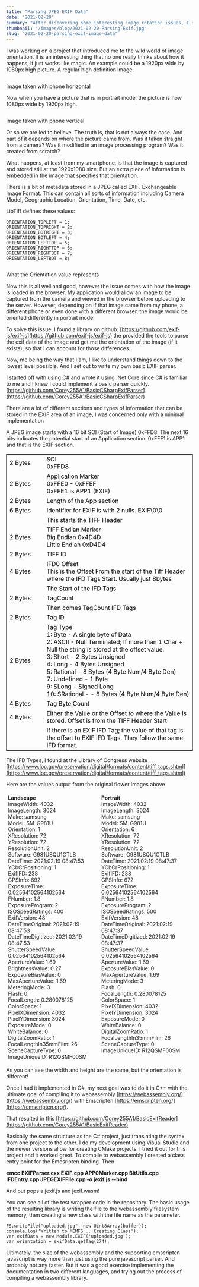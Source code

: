```yaml
---
title: "Parsing JPEG EXIF Data"
date: "2021-02-20"
summary: "After discovering some interesting image rotation issues, I decided to dig a little deeper into the EXIF image header information."
thumbnail: "/images/blog/2021-02-20-Parsing-Exif.jpg"
slug: "2021-02-20-parsing-exif-image-data"
---
```

I was working on a project that introduced me to the wild world of image orientation. It is an interesting thing that no one really thinks about how it happens, it just works like magic.
An example could be a 1920px wide by 1080px high picture. A regular high definition image.

<p class="blog-img center md">
    <img src="/images/blog/flower_landscape_scaled.jpg" alt="">
    <div class="center">Image taken with phone horizontal</div>
</p>

Now when you have a picture that is in portrait mode, the picture is now 1080px wide by 1920px high.

<p class="blog-img center md">
    <img src="/images/blog/flower_portrait_scaled.jpg" alt="">
    <div class="center">Image taken with phone vertical</div>
</p>

Or so we are led to believe. The truth is, that is not always the case. And part of it depends on where the picture came from. Was it taken straight from a camera? Was it modified in an image processing program? Was it created from scratch?

What happens, at least from my smartphone, is that the image is captured and stored still at the 1920x1080 size. But an extra piece of information is embedded in the image that specifies that orientation.

There is a bit of metadata stored in a JPEG called EXIF. Exchangeable Image Format. This can contain all sorts of information including Camera Model, Geographic Location, Orientation, Time, Date, etc.

LibTiff defines these values:

    ORIENTATION_TOPLEFT = 1;
    ORIENTATION_TOPRIGHT = 2;
    ORIENTATION_BOTRIGHT = 3;
    ORIENTATION_BOTLEFT = 4;
    ORIENTATION_LEFTTOP = 5;
    ORIENTATION_RIGHTTOP = 6;
    ORIENTATION_RIGHTBOT = 7;
    ORIENTATION_LEFTBOT = 8;
 
<p class="blog-img center lg">
    <img src="/images/blog/flower_exif_orientation.jpg" alt="">
    <div class="center">What the Orientation value represents</div>
</p>

Now this is all well and good, however the issue comes with how the image is loaded in the browser. My application would allow an image to be captured from the camera and viewed in the browser before uploading to the server. However, depending on if that image came from my phone, a different phone or even done with a different browser, the image would be oriented differently in portrait mode.

To solve this issue, I found a library on github: [https://github.com/exif-js/exif-js](https://github.com/exif-js/exif-js) the provided the tools to parse the exif data of the image and get me the orientation of the image (if it exists), so that I can account for those differences.

Now, me being the way that I am, I like to understand things down to the lowest level possible. And I set out to write my own basic EXIF parser.

I started off with using C# and wrote it using .Net Core since C# is familiar to me and I knew I could implement a basic parser quickly. [https://github.com/Corey255A1/BasicCSharpExifParser](https://github.com/Corey255A1/BasicCSharpExifParser)


There are a lot of different sections and types of information that can be stored in the EXIF area of an image, I was concerned only with a minimal implementation

A JPEG image starts with a 16 bit SOI (Start of Image) 0xFFD8.
The next 16 bits indicates the potential start of an Application section. 0xFFE1 is APP1 and that is the EXIF section.

<table style="color:black; width:100%; border:1px solid black;">
<colgroup>
<col style="width:100px">
<col>
</colgroup>
<tr><td>2 Bytes</td><td>SOI<br>
0xFFD8</td></tr>
<tr><td>2 Bytes</td><td>Application Marker<br>
0xFFE0 - 0xFFEF<br>
0xFFE1 is APP1 (EXIF)</td></tr>
<tr><td>2 Bytes</td><td>Length of the App section</td></tr>
<tr><td>6 Bytes</td><td>Identifier for EXIF is with 2 nulls. EXIF\0\0</td></tr>
<tr><td></td><td>This starts the TIFF Header</td></tr>
<tr><td>2 Bytes</td><td>TIFF Endian Marker<br>
Big Endian 0x4D4D<br>
Little Endian 0xD4D4</td></tr>
<tr><td>2 Bytes</td><td>TIFF ID</td></tr>
<tr><td>4 Bytes</td><td>IFD0 Offset<br>
This is the Offset From the start of the Tiff Header where the IFD Tags Start. Usually just 8bytes</td></tr>
<tr><td></td><td>The Start of the IFD Tags</td></tr>
<tr><td>2 Bytes</td><td>TagCount</td></tr>
<tr><td></td><td>Then comes TagCount IFD Tags</td></tr>
<tr><td>2 Bytes</td><td>Tag ID</td></tr>
<tr><td>2 Bytes</td><td>Tag Type<br>
1: Byte - A single byte of Data<br>
2: ASCII - Null Terminated; If more than 1 Char + Null the string is stored at the offset value.<br>
3: Short - 2 Bytes Unsigned<br>
4: Long - 4 Bytes Unsigned<br>
5: Rational - 8 Bytes (4 Byte Num/4 Byte Den)<br>
7: Undefined - 1 Byte<br>
9: SLong - Signed Long<br>
10: SRational - - 8 Bytes (4 Byte Num/4 Byte Den)</td></tr>
<tr><td>4 Bytes</td><td>Tag Byte Count</td></tr>
<tr><td>4 Bytes</td><td>Either the Value or the Offset to where the Value is stored. Offset is from the TIFF Header Start</td></tr>
<tr><td></td><td>If there is an EXIF IFD Tag; the value of that tag is the offset to EXIF IFD Tags. They follow the same IFD format.</td></tr>
</table>


The IFD Types, I found at the Library of Congress website [https://www.loc.gov/preservation/digital/formats/content/tiff_tags.shtml](https://www.loc.gov/preservation/digital/formats/content/tiff_tags.shtml)


Here are the values output from the original flower images above

<div style="display:flex; justify-content:center">
<div style="margin:5px">
<b>Landscape</b><br>
ImageWidth: 4032<br> 
ImageLength: 3024<br>
Make: samsung<br>  
Model: SM-G981U<br> 
Orientation: 1<br>
XResolution: 72<br>
YResolution: 72<br>
ResolutionUnit: 2<br>
Software: G981USQU1CTLB<br>
DateTime: 2021:02:19 08:47:53<br>
YCbCrPositioning: 1<br>
ExifIFD: 238<br>
GPSInfo: 692<br>
ExposureTime: 0.02564102564102564<br>
FNumber: 1.8<br>
ExposureProgram: 2<br>
ISOSpeedRatings: 400<br>
ExifVersion: 48<br>
DateTimeOriginal: 2021:02:19 08:47:53<br>
DateTimeDigitized: 2021:02:19 08:47:53<br>
ShutterSpeedValue: 0.02564102564102564<br>
ApertureValue: 1.69<br>
BrightnessValue: 0.27<br>
ExposureBiasValue: 0<br>
MaxApertureValue: 1.69<br>
MeteringMode: 3<br>
Flash: 0<br>
FocalLength: 0.280078125<br>
ColorSpace: 1<br>
PixelXDimension: 4032<br>
PixelYDimension: 3024<br>
ExposureMode: 0<br>
WhiteBalance: 0<br>
DigitalZoomRatio: 1<br>
FocalLengthIn35mmFilm: 26<br>
SceneCaptureType: 0<br>
ImageUniqueID: R12QSMF00SM
</div>
<div style="margin:5px">
<b>Portrait</b><br>
ImageWidth: 4032<br>
ImageLength: 3024<br>
Make: samsung<br>
Model: SM-G981U<br>
Orientation: 6<br>
XResolution: 72<br>
YResolution: 72<br>
ResolutionUnit: 2<br>
Software: G981USQU1CTLB<br>
DateTime: 2021:02:19 08:47:37<br>
YCbCrPositioning: 1<br>
ExifIFD: 238<br>
GPSInfo: 672<br>
ExposureTime: 0.02564102564102564<br>
FNumber: 1.8<br>
ExposureProgram: 2<br>
ISOSpeedRatings: 500<br>
ExifVersion: 48<br>
DateTimeOriginal: 2021:02:19 08:47:37<br>
DateTimeDigitized: 2021:02:19 08:47:37<br>
ShutterSpeedValue: 0.02564102564102564<br>
ApertureValue: 1.69<br>
ExposureBiasValue: 0<br>
MaxApertureValue: 1.69<br>
MeteringMode: 3<br>
Flash: 0<br>
FocalLength: 0.280078125<br>
ColorSpace: 1<br>
PixelXDimension: 4032<br>
PixelYDimension: 3024<br>  
ExposureMode: 0<br>  
WhiteBalance: 0<br>  
DigitalZoomRatio: 1<br>  
FocalLengthIn35mmFilm: 26<br>  
SceneCaptureType: 0<br>  
ImageUniqueID: R12QSMF00SM
</div>
<div style="clear:both"></div>
</div> 

As you can see the width and height are the same, but the orientation is different!


Once I had it implemented in C#, my next goal was to do it in C++ with the ultimate goal of compiling it to webassembly [https://webassembly.org/](https://webassembly.org/) with Emscripten [https://emscripten.org/](https://emscripten.org/).

That resulted in this [https://github.com/Corey255A1/BasicExifReader](https://github.com/Corey255A1/BasicExifReader)

Basically the same structure as the C# project, just translating the syntax from one project to the other. I do my development using Visual Studio and the newer versions allow for creating CMake projects. I tried it out for this project and it worked great.
To compile to webassembly I created a class entry point for the Emcsripten binding.
Then

**emcc EXIFParser.cxx EXIF.cpp APP0Marker.cpp BitUtils.cpp IFDEntry.cpp JPEGEXIFFile.cpp -o jexif.js --bind**

And out pops a jexif.js and jexif.wasm!

You can see all of the test wrapper code in the repository. The basic usage of the resulting library is writing the file to the webassembly filesystem memory, then creating a new class with the file name as the parameter.

    FS.writeFile("uploaded.jpg", new Uint8Array(buffer));
    console.log('Written to MEMFS .. Creating Class');
    var exifData = new Module.EXIF('uploaded.jpg');
    var orientation = exifData.getTag(274);

Ultimately, the size of the webassembly and the supporting emscripten javascript is way more than just using the pure javascript parser. And probably not any faster. But it was a good exercise implementing the documentation in two different languages, and trying out the process of compiling a webassembly library.



